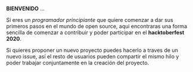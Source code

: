 **BIENVENIDO** ...

Si eres un *programador principiante* que quiere comenzar a dar sus primeros pasos en el mundo de open source, aqui encontraras una forma sencilla de comenzar a contribuir y poder participar en el **hacktoberfest 2020**.

Si quieres proponer un nuevo proyecto puedes hacerlo a traves de un nuevo issue, así el resto de usuarios pueden compartir el mismo hilo y poder trabajar conjuntamente en la creación del proyecto.



